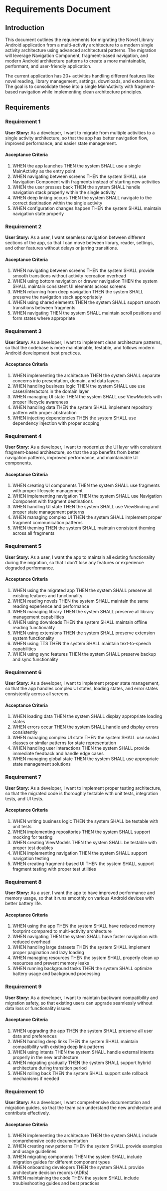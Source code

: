 # Requirements Document

## Introduction

This document outlines the requirements for migrating the Novel Library Android application from a multi-activity architecture to a modern single activity architecture using advanced architectural patterns. The migration will leverage Navigation Component, fragment-based navigation, and modern Android architecture patterns to create a more maintainable, performant, and user-friendly application.

The current application has 20+ activities handling different features like novel reading, library management, settings, downloads, and extensions. The goal is to consolidate these into a single MainActivity with fragment-based navigation while implementing clean architecture principles.

## Requirements

### Requirement 1

**User Story:** As a developer, I want to migrate from multiple activities to a single activity architecture, so that the app has better navigation flow, improved performance, and easier state management.

#### Acceptance Criteria

1. WHEN the app launches THEN the system SHALL use a single MainActivity as the entry point
2. WHEN navigating between screens THEN the system SHALL use Navigation Component with fragments instead of starting new activities
3. WHEN the user presses back THEN the system SHALL handle navigation stack properly within the single activity
4. WHEN deep linking occurs THEN the system SHALL navigate to the correct destination within the single activity
5. WHEN configuration changes happen THEN the system SHALL maintain navigation state properly

### Requirement 2

**User Story:** As a user, I want seamless navigation between different sections of the app, so that I can move between library, reader, settings, and other features without delays or jarring transitions.

#### Acceptance Criteria

1. WHEN navigating between screens THEN the system SHALL provide smooth transitions without activity recreation overhead
2. WHEN using bottom navigation or drawer navigation THEN the system SHALL maintain consistent UI elements across screens
3. WHEN returning from deep navigation THEN the system SHALL preserve the navigation stack appropriately
4. WHEN using shared elements THEN the system SHALL support smooth transitions between fragments
5. WHEN navigating THEN the system SHALL maintain scroll positions and form states where appropriate

### Requirement 3

**User Story:** As a developer, I want to implement clean architecture patterns, so that the codebase is more maintainable, testable, and follows modern Android development best practices.

#### Acceptance Criteria

1. WHEN implementing the architecture THEN the system SHALL separate concerns into presentation, domain, and data layers
2. WHEN handling business logic THEN the system SHALL use use cases/interactors in the domain layer
3. WHEN managing UI state THEN the system SHALL use ViewModels with proper lifecycle awareness
4. WHEN handling data THEN the system SHALL implement repository pattern with proper abstraction
5. WHEN injecting dependencies THEN the system SHALL use dependency injection with proper scoping

### Requirement 4

**User Story:** As a developer, I want to modernize the UI layer with consistent fragment-based architecture, so that the app benefits from better navigation patterns, improved performance, and maintainable UI components.

#### Acceptance Criteria

1. WHEN creating UI components THEN the system SHALL use fragments with proper lifecycle management
2. WHEN implementing navigation THEN the system SHALL use Navigation Component with fragment destinations
3. WHEN handling UI state THEN the system SHALL use ViewBinding and proper state management patterns
4. WHEN managing complex UI THEN the system SHALL implement proper fragment communication patterns
5. WHEN theming THEN the system SHALL maintain consistent theming across all fragments

### Requirement 5

**User Story:** As a user, I want the app to maintain all existing functionality during the migration, so that I don't lose any features or experience degraded performance.

#### Acceptance Criteria

1. WHEN using the migrated app THEN the system SHALL preserve all existing features and functionality
2. WHEN reading novels THEN the system SHALL maintain the same reading experience and performance
3. WHEN managing library THEN the system SHALL preserve all library management capabilities
4. WHEN using downloads THEN the system SHALL maintain offline reading functionality
5. WHEN using extensions THEN the system SHALL preserve extension system functionality
6. WHEN using TTS THEN the system SHALL maintain text-to-speech capabilities
7. WHEN using sync features THEN the system SHALL preserve backup and sync functionality

### Requirement 6

**User Story:** As a developer, I want to implement proper state management, so that the app handles complex UI states, loading states, and error states consistently across all screens.

#### Acceptance Criteria

1. WHEN loading data THEN the system SHALL display appropriate loading states
2. WHEN errors occur THEN the system SHALL handle and display errors consistently
3. WHEN managing complex UI state THEN the system SHALL use sealed classes or similar patterns for state representation
4. WHEN handling user interactions THEN the system SHALL provide immediate feedback and handle edge cases
5. WHEN managing global state THEN the system SHALL use appropriate state management solutions

### Requirement 7

**User Story:** As a developer, I want to implement proper testing architecture, so that the migrated code is thoroughly testable with unit tests, integration tests, and UI tests.

#### Acceptance Criteria

1. WHEN writing business logic THEN the system SHALL be testable with unit tests
2. WHEN implementing repositories THEN the system SHALL support mocking for testing
3. WHEN creating ViewModels THEN the system SHALL be testable with proper test doubles
4. WHEN implementing navigation THEN the system SHALL support navigation testing
5. WHEN creating fragment-based UI THEN the system SHALL support fragment testing with proper test utilities

### Requirement 8

**User Story:** As a user, I want the app to have improved performance and memory usage, so that it runs smoothly on various Android devices with better battery life.

#### Acceptance Criteria

1. WHEN using the app THEN the system SHALL have reduced memory footprint compared to multi-activity architecture
2. WHEN navigating THEN the system SHALL have faster navigation with reduced overhead
3. WHEN handling large datasets THEN the system SHALL implement proper pagination and lazy loading
4. WHEN managing resources THEN the system SHALL properly clean up resources and prevent memory leaks
5. WHEN running background tasks THEN the system SHALL optimize battery usage and background processing

### Requirement 9

**User Story:** As a developer, I want to maintain backward compatibility and migration safety, so that existing users can upgrade seamlessly without data loss or functionality issues.

#### Acceptance Criteria

1. WHEN upgrading the app THEN the system SHALL preserve all user data and preferences
2. WHEN handling deep links THEN the system SHALL maintain compatibility with existing deep link patterns
3. WHEN using intents THEN the system SHALL handle external intents properly in the new architecture
4. WHEN migrating gradually THEN the system SHALL support hybrid architecture during transition period
5. WHEN rolling back THEN the system SHALL support safe rollback mechanisms if needed

### Requirement 10

**User Story:** As a developer, I want comprehensive documentation and migration guides, so that the team can understand the new architecture and contribute effectively.

#### Acceptance Criteria

1. WHEN implementing the architecture THEN the system SHALL include comprehensive code documentation
2. WHEN creating new patterns THEN the system SHALL provide examples and usage guidelines
3. WHEN migrating components THEN the system SHALL include migration guides for different component types
4. WHEN onboarding developers THEN the system SHALL provide architecture decision records (ADRs)
5. WHEN maintaining the code THEN the system SHALL include troubleshooting guides and best practices